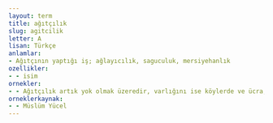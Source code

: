 ```yaml
---
layout: term
title: ağıtçılık
slug: agitcilik
letter: A
lisan: Türkçe
anlamlar:
- Ağıtçının yaptığı iş; ağlayıcılık, saguculuk, mersiyehanlık
ozellikler:
- - isim
ornekler:
- - Ağıtçılık artık yok olmak üzeredir, varlığını ise köylerde ve ücra, yalıtılmış alanlarda sürdürmektedir.
orneklerkaynak:
- - Müslüm Yücel
---
```

